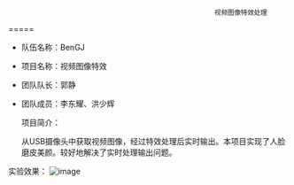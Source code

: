                                                         视频图像特效处理
=====
 * 队伍名称：BenGJ<br>

 * 项目名称：视频图像特效<br>

 * 团队队长：郭静<br>

 * 团队成员：李东耀、洪少辉<br>

	项目简介：<br>
      
      从USB摄像头中获取视频图像，经过特效处理后实时输出。本项目实现了人脸磨皮美颜。较好地解决了实时处理输出问题。
      
  
实验效果：
     ![image](https://github.com/BenGJ/xmu-2016-BenGJ/raw/master/1.png)
      

